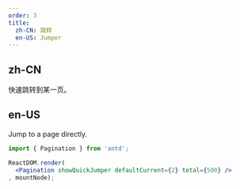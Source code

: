 ```yaml
---
order: 3
title:
  zh-CN: 跳转
  en-US: Jumper
---
```


## zh-CN

快速跳转到某一页。

## en-US

Jump to a page directly.

````jsx
import { Pagination } from 'antd';

ReactDOM.render(
  <Pagination showQuickJumper defaultCurrent={2} total={500} />
, mountNode);
````
